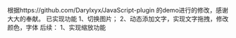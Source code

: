根据https://github.com/Darylxyx/JavaScript-plugin 的demo进行的修改，感谢大大的奉献。
已实现功能
1、切换图片；
2、动态添加文字，实现文字拖拽，修改颜色，字体
后续：
1、实现缩放功能
 
